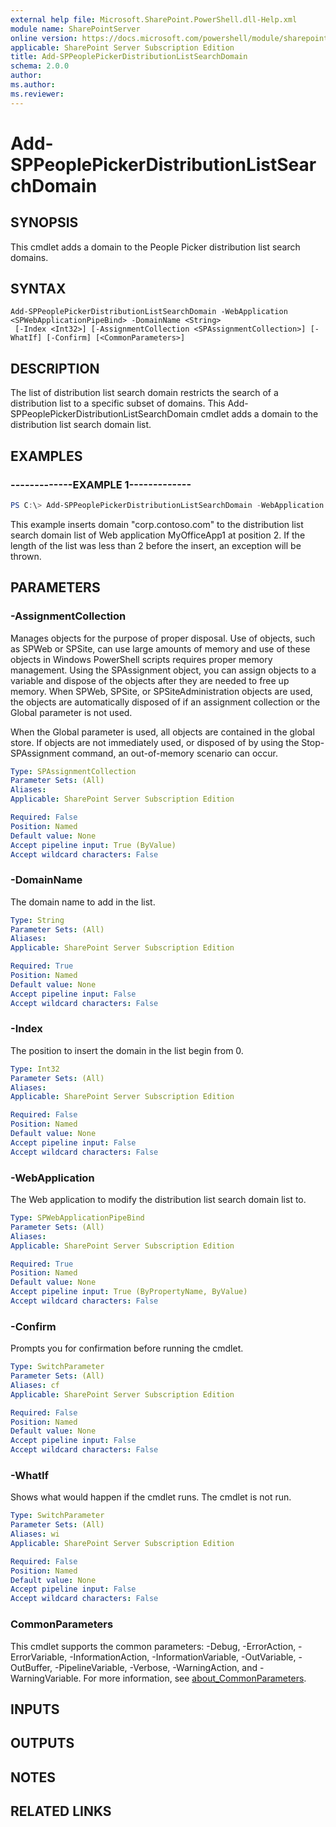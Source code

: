 ```yaml
---
external help file: Microsoft.SharePoint.PowerShell.dll-Help.xml
module name: SharePointServer
online version: https://docs.microsoft.com/powershell/module/sharepoint-server/add-sppeoplepickerdistributionlistsearchdomain
applicable: SharePoint Server Subscription Edition
title: Add-SPPeoplePickerDistributionListSearchDomain
schema: 2.0.0
author:
ms.author:
ms.reviewer:
---
```


# Add-SPPeoplePickerDistributionListSearchDomain

## SYNOPSIS
This cmdlet adds a domain to the People Picker distribution list search domains.

## SYNTAX

```
Add-SPPeoplePickerDistributionListSearchDomain -WebApplication <SPWebApplicationPipeBind> -DomainName <String>
 [-Index <Int32>] [-AssignmentCollection <SPAssignmentCollection>] [-WhatIf] [-Confirm] [<CommonParameters>]
```

## DESCRIPTION
The list of distribution list search domain restricts the search of a distribution list to a specific subset of domains.
This Add-SPPeoplePickerDistributionListSearchDomain cmdlet adds a domain to the distribution list search domain list.

## EXAMPLES

### -------------EXAMPLE 1------------- 
```powershell
PS C:\> Add-SPPeoplePickerDistributionListSearchDomain -WebApplication http://MyOfficeApp1 -DomainName "corp.contoso.com" -Index 2
```

This example inserts domain "corp.contoso.com" to the distribution list search domain list of Web application MyOfficeApp1 at position 2.
If the length of the list was less than 2 before the insert, an exception will be thrown.

## PARAMETERS

### -AssignmentCollection
Manages objects for the purpose of proper disposal.
Use of objects, such as SPWeb or SPSite, can use large amounts of memory and use of these objects in Windows PowerShell scripts requires proper memory management.
Using the SPAssignment object, you can assign objects to a variable and dispose of the objects after they are needed to free up memory.
When SPWeb, SPSite, or SPSiteAdministration objects are used, the objects are automatically disposed of if an assignment collection or the Global parameter is not used.

When the Global parameter is used, all objects are contained in the global store.
If objects are not immediately used, or disposed of by using the Stop-SPAssignment command, an out-of-memory scenario can occur.

```yaml
Type: SPAssignmentCollection
Parameter Sets: (All)
Aliases:
Applicable: SharePoint Server Subscription Edition

Required: False
Position: Named
Default value: None
Accept pipeline input: True (ByValue)
Accept wildcard characters: False
```

### -DomainName
The domain name to add in the list.

```yaml
Type: String
Parameter Sets: (All)
Aliases:
Applicable: SharePoint Server Subscription Edition

Required: True
Position: Named
Default value: None
Accept pipeline input: False
Accept wildcard characters: False
```

### -Index
The position to insert the domain in the list begin from 0.

```yaml
Type: Int32
Parameter Sets: (All)
Aliases:
Applicable: SharePoint Server Subscription Edition

Required: False
Position: Named
Default value: None
Accept pipeline input: False
Accept wildcard characters: False
```

### -WebApplication
The Web application to modify the distribution list search domain list to.

```yaml
Type: SPWebApplicationPipeBind
Parameter Sets: (All)
Aliases:
Applicable: SharePoint Server Subscription Edition

Required: True
Position: Named
Default value: None
Accept pipeline input: True (ByPropertyName, ByValue)
Accept wildcard characters: False
```

### -Confirm
Prompts you for confirmation before running the cmdlet.

```yaml
Type: SwitchParameter
Parameter Sets: (All)
Aliases: cf
Applicable: SharePoint Server Subscription Edition

Required: False
Position: Named
Default value: None
Accept pipeline input: False
Accept wildcard characters: False
```

### -WhatIf
Shows what would happen if the cmdlet runs.
The cmdlet is not run.

```yaml
Type: SwitchParameter
Parameter Sets: (All)
Aliases: wi
Applicable: SharePoint Server Subscription Edition

Required: False
Position: Named
Default value: None
Accept pipeline input: False
Accept wildcard characters: False
```

### CommonParameters
This cmdlet supports the common parameters: -Debug, -ErrorAction, -ErrorVariable, -InformationAction, -InformationVariable, -OutVariable, -OutBuffer, -PipelineVariable, -Verbose, -WarningAction, and -WarningVariable. For more information, see [about_CommonParameters](https://go.microsoft.com/fwlink/?LinkID=113216).

## INPUTS

## OUTPUTS

## NOTES

## RELATED LINKS
